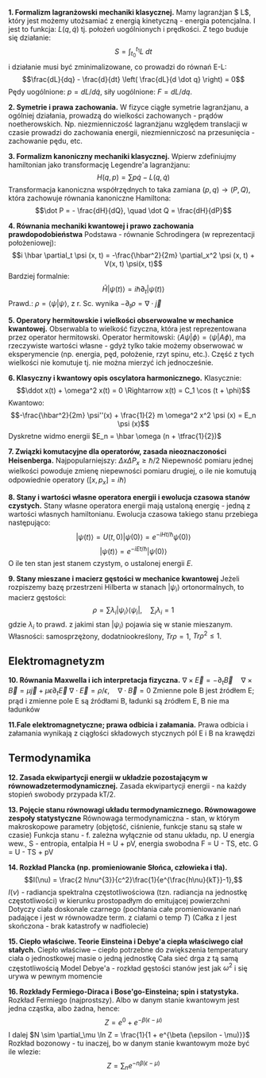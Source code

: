 **1. Formalizm lagranżowski mechaniki klasycznej.**
Mamy lagranżjan $ L$, który jest możemy utożsamiać z energią kinetyczną - energia potencjalna. I jest to funkcja: $L(q, \dot q)$ tj. położeń uogólnionych i prędkości. Z tego buduje się działanie:
$$S = \int_{t_0}^{t_1} L \; dt$$
i działanie musi być zminimalizowane, co prowadzi do równań E-L:
$$\frac{dL}{dq} - \frac{d}{dt} \left( \frac{dL}{d \dot q} \right) = 0$$
Pędy uogólnione: $p = dL/d \dot q$, siły uogólnione: $F = dL/dq$.

**2. Symetrie i prawa zachowania.**
W fizyce ciągłe symetrie lagranżjanu, a ogólniej działania, prowadzą do wielkości zachowanych - prądów noetherowskich. Np. niezmienniczość lagranżjanu względem translacji w czasie prowadzi do zachowania energii, niezmienniczosć na przesunięcia - zachowanie pędu, etc.

**3. Formalizm kanoniczny mechaniki klasycznej.**
Wpierw zdefiniujmy hamiltonian jako transformację Legendre'a lagranżjanu:
$$ H(q, p) = \sum p \dot q - L(q, \dot q)$$
Transformacja kanoniczna współrzędnych to taka zamiana $(p, q) \to (P, Q)$, która zachowuje równania kanoniczne Hamiltona:
$$\dot P = - \frac{dH}{dQ}, \quad \dot Q = \frac{dH}{dP}$$

**4. Równania mechaniki kwantowej i prawo zachowania prawdopodobieństwa**
Podstawa - równanie Schrodingera (w reprezentacji położeniowej):
$$i \hbar \partial_t \psi (x, t) = -\frac{\hbar^2}{2m} \partial_x^2 \psi (x, t) + V(x, t) \psi(x, t)$$
Bardziej formalnie:
$$\hat H | \psi (t) \rangle = i \hbar \partial_t | \psi (t) \rangle$$
Prawd.: $\rho = \langle \psi | \psi \rangle$, z r. Sc. wynika $- \partial_t \rho = \nabla \cdot \vec j$

**5. Operatory hermitowskie i wielkości obserwowalne w mechanice kwantowej.**
Obserwabla to wielkość fizyczna, która jest reprezentowana przez operator hermitowski. 
Operator hermitowski: $\langle A \psi | \phi \rangle = \langle \psi | A \phi \rangle$, ma rzeczywiste wartości własne - gdyż tylko takie możemy obserwować w eksperymencie (np. energia, pęd, położenie, rzyt spinu, etc.).
Część z tych wielkości nie komutuje tj. nie można mierzyć ich jednocześnie.

**6. Klasyczny i kwantowy opis oscylatora harmonicznego.**
Klasycznie:
$$\ddot x(t) + \omega^2  x(t)  =  0 \Rightarrow x(t) = C_1 \cos (t + \phi)$$
Kwantowo:
$$-\frac{\hbar^2}{2m} \psi''(x) + \frac{1}{2} m \omega^2 x^2 \psi (x) = E_n \psi (x)$$
Dyskretne widmo energii $E_n = \hbar \omega (n + \tfrac{1}{2})$

**7. Związki komutacyjne dla operatorów, zasada nieoznaczoności Heisenberga.**
Najpopularniejszy: $\Delta x \Delta P_x \ge \hbar / 2$
Niepewność pomiaru jednej wielkości powoduje zmienę niepewności pomiaru drugiej, o ile nie komutują odpowiednie operatory ($[x, p_x] = i \hbar$)

**8. Stany i wartości własne operatora energii i ewolucja czasowa stanów czystych.**
Stany własne operatora energii mają ustaloną energię - jedną z wartości własnych hamiltonianu. Ewolucja czasowa takiego stanu przebiega następująco:
$$|\psi(t) \rangle = U(t, 0) | \psi (0) \rangle = e^{-iHt /\hbar}  \psi (0) \rangle$$
$$|\psi(t) \rangle = e^{-iEt/\hbar} |\psi (0) \rangle$$
O ile ten stan jest stanem czystym, o ustalonej energii $E$.

**9. Stany mieszane i macierz gęstości w mechanice kwantowej**
Jeżeli rozpiszemy bazę przestrzeni Hilberta w stanach $| \psi_i \rangle$ ortonormalnych, to macierz gęstości:
$$\rho = \sum \lambda_i | \psi_i \rangle \langle \psi_i |, \quad \sum_i \lambda_i = 1$$
gdzie $\lambda_i$ to prawd. z jakimi stan $|\psi_i\rangle$ pojawia się w stanie mieszanym.
Własności: samosprzężony, dodatniookreślony, $Tr \rho = 1$, $Tr \rho^2 \le 1$.

## Elektromagnetyzm ##
**10. Równania Maxwella i ich interpretacja fizyczna.**
$\nabla \times \vec E = - \partial_t \vec B \quad \nabla \times \vec B = \mu \vec j + \mu \epsilon \partial_t \vec E$
$\nabla \cdot \vec E = \rho / \epsilon, \quad \nabla \cdot \vec B = 0$
Zmienne pole B jest źródłem E; prąd i  zmienne pole E są źródłami B, ładunki są źródłem E, B nie ma ładunków

**11.Fale elektromagnetyczne; prawa odbicia i załamania.**
Prawa odbicia i załamania wynikają z ciągłości składowych stycznych pól E i B na krawędzi

## Termodynamika ##
**12. Zasada ekwipartycji energii w układzie pozostającym w równowadzetermodynamicznej.**
Zasada ekwipartycji energii - na każdy stopień swobody przypada kT/2.

**13. Pojęcie stanu równowagi układu termodynamicznego. Równowagowe zespoły statystyczne**
Równowaga termodynamiczna - stan, w którym makroskopowe parametry (objętość, ciśnienie, funkcje stanu są stałe w czasie)
Funkcja stanu - f. zależna wyłącznie od stanu układu, np. U energia wew., S - entropia, entalpia H = U + pV, energia swobodna F = U - TS, etc. G = U - TS + pV

**14. Rozkład Plancka (np. promieniowanie Słońca, człowieka i tła).**
$$I(\nu) = \frac{2 h\nu^{3}}{c^2}\frac{1}{e^{\frac{h\nu}{kT}}-1},$$
$I(\nu)$  - radiancja spektralna częstotliwościowa (tzn. radiancja na jednostkę częstotliwości) w kierunku prostopadłym do emitującej powierzchni
Dotyczy ciała doskonale czarnego (pochłania całe promieniowanie nań padające i jest w równowadze term. z ciałami o temp $T$)
(Całka z I jest skończona - brak katastrofy w nadfiolecie)

**15. Ciepło właściwe. Teorie Einsteina i Debye'a ciepła właściwego ciał stałych.**
Ciepło właściwe – ciepło potrzebne do zwiększenia temperatury ciała o jednostkowej masie o jedną jednostkę
Cała sieć drga z tą samą częstotliwością
Model Debye'a - rozkład gęstości stanów jest jak $\omega^2$ i się urywa w pewnym momencie

**16. Rozkłady Fermiego-Diraca i Bose'go-Einsteina; spin i statystyka.**
Rozkład Fermiego (najprostszy). Albo w danym stanie kwantowym jest jedna cząstka, albo żadna, hence:
$$Z = e^0 + e^{- \beta (\epsilon - \mu)}$$
I dalej $N \sim \partial_\mu \ln Z = \frac{1}{1 + e^{\beta (\epsilon - \mu)}}$
Rozkład bozonowy - tu inaczej, bo w danym stanie kwantowym może być ile wlezie:
$$Z = \sum_n e^{-n \beta (\epsilon - \mu)}$$

